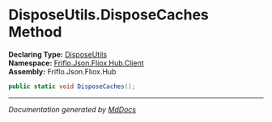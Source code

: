 ﻿<!--  
  <auto-generated>   
    The contents of this file were generated by a tool.  
    Changes to this file may be list if the file is regenerated  
  </auto-generated>   
-->

# DisposeUtils.DisposeCaches Method

**Declaring Type:** [DisposeUtils](../index.md)  
**Namespace:** [Friflo.Json.Fliox.Hub.Client](../../index.md)  
**Assembly:** Friflo.Json.Fliox.Hub

```csharp
public static void DisposeCaches();
```
___

*Documentation generated by [MdDocs](https://github.com/ap0llo/mddocs)*
